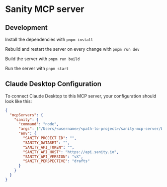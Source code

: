 # Sanity MCP server

## Development

Install the dependencies with `pnpm install`

Rebuild and restart the server on every change with `pnpm run dev`

Build the server with `pnpm run build`

Run the server with `pnpm start`

## Claude Desktop Configuration

To connect Claude Desktop to this MCP server, your configuration should look like this:

```json
{
  "mcpServers": {
    "sanity": {
      "command": "node",
      "args": ["/Users/<username>/<path-to-project>/sanity-mcp-server/build/index.js"],
      "env": {
        "SANITY_PROJECT_ID": "",
        "SANITY_DATASET": "",
        "SANITY_API_TOKEN": "",
        "SANITY_API_HOST": "https://api.sanity.io",
        "SANITY_API_VERSION": "vX",
        "SANITY_PERSPECTIVE": "drafts"
      }
    }
  }
}
```
